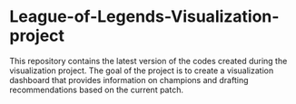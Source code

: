 # League-of-Legends-Visualization-project
This repository contains the latest version of the codes created during the visualization project. 
The goal of the project is to create a visualization dashboard that provides information on champions and drafting recommendations based on the current patch.
